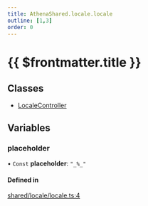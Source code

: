 ```yaml
---
title: AthenaShared.locale.locale
outline: [1,3]
order: 0
---
```


# {{ $frontmatter.title }}


## Classes

- [LocaleController](../classes/shared_locale_locale_LocaleController.md)

## Variables

### placeholder

• `Const` **placeholder**: ``"_%_"``

#### Defined in

[shared/locale/locale.ts:4](https://github.com/Stuyk/altv-athena/blob/75aefbb/src/core/shared/locale/locale.ts#L4)
